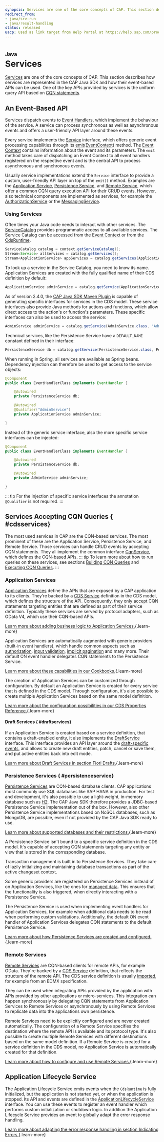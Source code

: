 ```yaml
---
synopsis: Services are one of the core concepts of CAP. This section describes how services are represented in the CAP Java SDK and how their event-based APIs can be used. One of the key APIs provided by services is the uniform query API based on CQN statements.
redirect_from:
- java/srv-run
- java/result-handling
status: released
uacp: Used as link target from Help Portal at https://help.sap.com/products/BTP/65de2977205c403bbc107264b8eccf4b/9186ed9ab00842e1a31309ff1be38792.html
---
```

<!--- Migrated: @external/java/025-Services/0-index.md -> @external/java/consumption-api.md -->

# Services
<style scoped>
  h1:before {
    content: "Java"; display: block; font-size: 60%; margin: 0 0 .2em;
  }
</style>

[Services](../about/#services) are one of the core concepts of CAP. This section describes how services are represented in the CAP Java SDK and how their event-based APIs can be used. One of the key APIs provided by services is the uniform query API based on [CQN statements](query-api).

## An Event-Based API

Services dispatch events to [Event Handlers](provisioning-api), which implement the behaviour of the service.
A service can process synchronous as well as asynchronous events and offers a user-friendly API layer around these events.

Every service implements the [Service](https://www.javadoc.io/doc/com.sap.cds/cds-services-api/latest/com/sap/cds/services/Service.html) interface, which offers generic event processing capabilities through its [emit(EventContext)](https://www.javadoc.io/doc/com.sap.cds/cds-services-api/latest/com/sap/cds/services/Service.html#emit-com.sap.cds.services.EventContext-) method.
The [Event Context](provisioning-api#eventcontext) contains information about the event and its parameters.
The `emit` method takes care of dispatching an Event Context to all event handlers registered on the respective event and is the central API to process asynchronous and synchronous events.

Usually service implementations extend the `Service` interface to provide a custom, user-friendly API layer on top of the `emit()` method. Examples are the [Application Service](https://www.javadoc.io/doc/com.sap.cds/cds-services-api/latest/com/sap/cds/services/cds/ApplicationService.html), [Persistence Service](https://www.javadoc.io/doc/com.sap.cds/cds-services-api/latest/com/sap/cds/services/persistence/PersistenceService.html), and [Remote Service](https://www.javadoc.io/doc/com.sap.cds/cds-services-api/latest/com/sap/cds/services/cds/RemoteService.html), which offer a common CQN query execution API for their CRUD events.
However, also technical components are implemented as services, for example the [AuthorizationService](https://www.javadoc.io/doc/com.sap.cds/cds-services-api/latest/com/sap/cds/services/authorization/AuthorizationService.html) or the [MessagingService](https://www.javadoc.io/doc/com.sap.cds/cds-services-api/latest/com/sap/cds/services/messaging/MessagingService.html).

### Using Services

Often times your Java code needs to interact with other services. The [ServiceCatalog](https://www.javadoc.io/doc/com.sap.cds/cds-services-api/latest/com/sap/cds/services/ServiceCatalog.html) provides programmatic access to all available services.
The Service Catalog can be accessed from the [Event Context](provisioning-api#eventcontext) or from the [CdsRuntime](https://www.javadoc.io/doc/com.sap.cds/cds-services-api/latest/com/sap/cds/services/runtime/CdsRuntime.html).

```java
ServiceCatalog catalog = context.getServiceCatalog();
Stream<Service> allServices = catalog.getServices();
Stream<ApplicationService> appServices = catalog.getServices(ApplicationService.class);
```

To look up a service in the Service Catalog, you need to know its name.
Application Services are created with the fully qualified name of their CDS definition by default:

```java
ApplicationService adminService = catalog.getService(ApplicationService.class, "AdminService");
```

As of version 2.4.0, the [CAP Java SDK Maven Plugin](./development/#cds-maven-plugin) is capable of generating specific interfaces for services in the CDS model. These service interfaces also provide Java methods for actions and functions, which allow direct access to the action's or function's parameters. These specific interfaces can also be used to access the service:

```java
AdminService adminService = catalog.getService(AdminService.class, "AdminService");
```

Technical services, like the Persistence Service have a `DEFAULT_NAME` constant defined in their interface:

```java
PersistenceService db = catalog.getService(PersistenceService.class, PersistenceService.DEFAULT_NAME);
```

When running in Spring, all services are available as Spring beans. Dependency injection can therefore be used to get access to the service objects:

```java
@Component
public class EventHandlerClass implements EventHandler {

    @Autowired
    private PersistenceService db;

    @Autowired
    @Qualifier("AdminService")
    private ApplicationService adminService;

}
```

Instead of the generic service interface, also the more specific service interfaces can be injected:

```java
@Component
public class EventHandlerClass implements EventHandler {

    @Autowired
    private PersistenceService db;

    @Autowired
    private AdminService adminService;

}
```
::: tip
For the injection of specific service interfaces the annotation `@Qualifier` is not required.
:::

## Services Accepting CQN Queries { #cdsservices}

The most used services in CAP are the CQN-based services. The most prominent of these are the Application Service, Persistence Service, and Remote Service.
Those services can handle CRUD events by accepting CQN statements. They all implement the common interface [CqnService](https://www.javadoc.io/doc/com.sap.cds/cds-services-api/latest/com/sap/cds/services/cds/CqnService.html), which defines the CQN-based APIs.
::: tip
To learn more about how to run queries on these services, see sections [Building CQN Queries](query-api) and [Executing CQN Queries](query-execution).
:::

### Application Services

[Application Services](https://www.javadoc.io/doc/com.sap.cds/cds-services-api/latest/com/sap/cds/services/cds/ApplicationService.html) define the APIs that are exposed by a CAP application to its clients. They're backed by a [CDS Service](../cds/cdl#services) definition in the CDS model, which defines the structure of the API.
Consequently, they only accept CQN statements targeting entities that are defined as part of their service definition. Typically these services are served by protocol adapters, such as OData V4, which use their CQN-based APIs.

[Learn more about adding business logic to Application Services.](application-services){.learn-more}

Application Services are automatically augmented with generic providers (built-in event handlers), which handle common aspects such as [authorization](../guides/authorization), [input validation](../guides/providing-services#input-validation), [implicit pagination](../guides/providing-services#implicit-pagination) and many more.
Their default ON event handler delegates CQN statements to the Persistence Service.

[Learn more about these capabilities in our Cookbooks.](../guides/){.learn-more}

The creation of Application Services can be customized through configuration. By default an Application Service is created for every service that is defined in the CDS model.
Through configuration, it's also possible to create multiple Application Services based on the same model definition.

[Learn more about the configuration possibilities in our CDS Properties Reference.](development/properties){.learn-more}

#### Draft Services { #draftservices}

If an Application Service is created based on a service definition, that contains a draft-enabled entity, it also implements the [DraftService](https://www.javadoc.io/doc/com.sap.cds/cds-services-api/latest/com/sap/cds/services/draft/DraftService.html) interface.
This interface provides an API layer around the [draft-specific events](./fiori-drafts#draftevents), and allows to create new draft entities, patch, cancel or save them, and put active entities back into edit mode.

[Learn more about Draft Services in section Fiori Drafts.](./fiori-drafts){.learn-more}

### Persistence Services { #persistenceservice}

[Persistence Services](https://www.javadoc.io/doc/com.sap.cds/cds-services-api/latest/com/sap/cds/services/persistence/PersistenceService.html) are CQN-based database clients. CAP applications most commonly use SQL databases like SAP HANA in production.
For test and development, it's also possible to use a light-weight, in-memory database such as [H2](https://www.h2database.com). The CAP Java SDK therefore provides a JDBC-based Persistence Service implementation out of the box.
However, also other Persistence Service implementations based on NoSQL databases, such as MongoDB, are possible, even if not provided by the CAP Java SDK ready to use.

[Learn more about supported databases and their restrictions.](persistence-services#database-support){.learn-more}

A Persistence Service isn't bound to a specific service definition in the CDS model. It's capable of accepting CQN statements targeting any entity or view that is stored in the corresponding database.

Transaction management is built in to Persistence Services. They take care of lazily initializing and maintaining database transactions as part of the active changeset context.

Some generic providers are registered on Persistence Services instead of on Application Services, like the ones for [managed data](../guides/domain-modeling#managed-data).
This ensures that the functionality is also triggered, when directly interacting with a Persistence Service.

The Persistence Service is used when implementing event handlers for Application Services, for example when additional data needs to be read when performing custom validations.
Additionally, the default ON event handler of Application Services delegates CQN statements to the default Persistence Service.

[Learn more about how Persistence Services are created and configured.](persistence-services){.learn-more}

### Remote Services

[Remote Services](https://www.javadoc.io/doc/com.sap.cds/cds-services-api/latest/com/sap/cds/services/cds/RemoteService.html) are CQN-based clients for remote APIs, for example OData. They're backed by a [CDS Service](../cds/cdl#services) definition, that reflects the structure of the remote API. The CDS service definition is usually [imported](../guides/using-services#external-service-api), for example from an EDMX specification.

They can be used when integrating APIs provided by the application with APIs provided by other applications or micro-services. This integration can happen synchronously by delegating CQN statements from Application Services to Remote Services or asynchronously by using Remote Services to replicate data into the applications own persistence.

Remote Services need to be explicitly configured and are never created automatically. The configuration of a Remote Service specifies the destination where the remote API is available and its protocol type.
It's also possible to create multiple Remote Services with different destinations based on the same model definition.
If a Remote Service is created for a service definition in the CDS model, no Application Service is automatically created for that definition.

[Learn more about how to configure and use Remote Services.](remote-services){.learn-more}

## Application Lifecycle Service

The Application Lifecycle Service emits events when the `CdsRuntime` is fully initialized, but the application is not started yet, or when the application is stopped. Its API and events are defined in the [ApplicationLifecycleService](https://www.javadoc.io/doc/com.sap.cds/cds-services-api/latest/com/sap/cds/services/application/ApplicationLifecycleService.html) interface. You can use these events to register an event handler which performs custom initialization or shutdown logic. In addition the Application Lifecycle Service provides an event to globally adapt the error response handling.

[Learn more about adapting the error response handling in section Indicating Errors.](indicating-errors#errorhandler){.learn-more}
